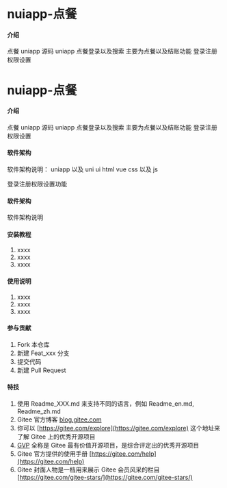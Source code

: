 # nuiapp-点餐

#### 介绍

点餐 uniapp 源码
uniapp 点餐登录以及搜索
主要为点餐以及结账功能
登录注册权限设置

# nuiapp-点餐

#### 介绍

点餐 uniapp 源码
uniapp 点餐登录以及搜索
主要为点餐以及结账功能
登录注册权限设置

#### 软件架构

软件架构说明：
uniapp 以及 uni ui
html vue css 以及 js

登录注册权限设置功能

#### 软件架构

软件架构说明

#### 安装教程

1.  xxxx
2.  xxxx
3.  xxxx

#### 使用说明

1.  xxxx
2.  xxxx
3.  xxxx

#### 参与贡献

1.  Fork 本仓库
2.  新建 Feat_xxx 分支
3.  提交代码
4.  新建 Pull Request

#### 特技

1.  使用 Readme_XXX.md 来支持不同的语言，例如 Readme_en.md, Readme_zh.md
2.  Gitee 官方博客 [blog.gitee.com](https://blog.gitee.com)
3.  你可以 [https://gitee.com/explore](https://gitee.com/explore) 这个地址来了解 Gitee 上的优秀开源项目
4.  [GVP](https://gitee.com/gvp) 全称是 Gitee 最有价值开源项目，是综合评定出的优秀开源项目
5.  Gitee 官方提供的使用手册 [https://gitee.com/help](https://gitee.com/help)
6.  Gitee 封面人物是一档用来展示 Gitee 会员风采的栏目 [https://gitee.com/gitee-stars/](https://gitee.com/gitee-stars/)

